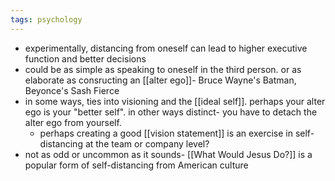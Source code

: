 ```yaml
---
tags: psychology
---
```


- experimentally, distancing from oneself can lead to higher executive function and better decisions
- could be as simple as speaking to oneself in the third person. or as elaborate as consructing an [[alter ego]]- Bruce Wayne's Batman, Beyonce's Sash Fierce
- in some ways, ties into visioning and the [[ideal self]]. perhaps your alter ego is your "better self". in other ways distinct- you have to detach the alter ego from yourself.
	- perhaps creating a good [[vision statement]] is an exercise in self-distancing at the team or company level?
- not as odd or uncommon as it sounds- [[What Would Jesus Do?]] is a popular form of self-distancing from American culture
